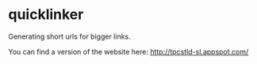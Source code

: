 quicklinker
===========

Generating short urls for bigger links.

You can find a version of the website here: http://tpcstld-sl.appspot.com/
